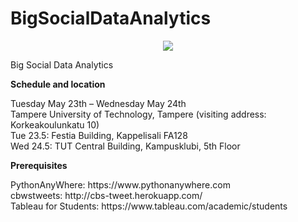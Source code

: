 # BigSocialDataAnalytics

<p align="center">
  <img src="http://inforte.jyu.fi/++theme++inforte_2014/img/logo.jpg"/>
</p>

Big Social Data Analytics

<strong>Schedule and location</strong>
<p>
Tuesday May 23th –  Wednesday May 24th<br>    
Tampere University of Technology, Tampere (visiting address: Korkeakoulunkatu 10)<br>  
Tue 23.5: Festia Building, Kappelisali FA128<br>  
Wed 24.5: TUT Central Building, Kampusklubi, 5th Floor<br>
</p>

<strong>Prerequisites</strong>
<p>
PythonAnyWhere: https://www.pythonanywhere.com <br>
cbwstweets: http://cbs-tweet.herokuapp.com/ <br>
Tableau for Students: https://www.tableau.com/academic/students <br>
</p>

